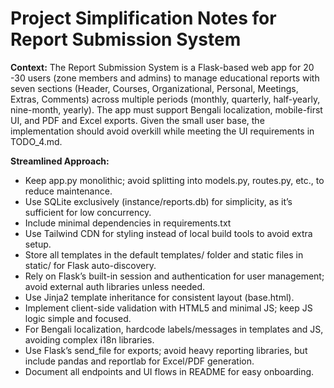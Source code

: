 # Project Simplification Notes for Report Submission System

**Context:** The Report Submission System is a Flask-based web app for 20 -30 users (zone members and admins) to manage educational reports with seven sections (Header, Courses, Organizational, Personal, Meetings, Extras, Comments) across multiple periods (monthly, quarterly, half-yearly, nine-month, yearly). The app must support Bengali localization, mobile-first UI, and PDF and Excel exports. Given the small user base, the implementation should avoid overkill while meeting the UI requirements in TODO_4.md.

**Streamlined Approach:**
  - Keep app.py monolithic; avoid splitting into models.py, routes.py, etc., to reduce maintenance.
  - Use SQLite exclusively (instance/reports.db) for simplicity, as it’s sufficient for low concurrency.
  - Include minimal dependencies in requirements.txt
  - Use Tailwind CDN for styling instead of local build tools to avoid extra setup.
  - Store all templates in the default templates/ folder and static files in static/ for Flask auto-discovery.
  - Rely on Flask’s built-in session and authentication for user management; avoid external auth libraries unless needed.
  - Use Jinja2 template inheritance for consistent layout (base.html).
  - Implement client-side validation with HTML5 and minimal JS; keep JS logic simple and focused.
  - For Bengali localization, hardcode labels/messages in templates and JS, avoiding complex i18n libraries.
  - Use Flask’s send_file for exports; avoid heavy reporting libraries, but include pandas and reportlab for Excel/PDF generation.
  - Document all endpoints and UI flows in README for easy onboarding.

